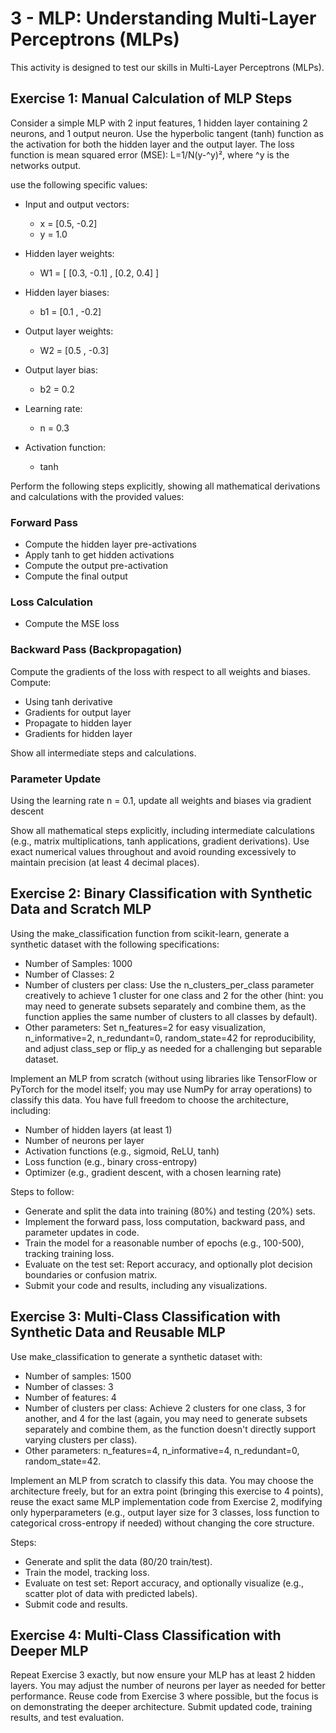 # 3 - MLP: Understanding Multi-Layer Perceptrons (MLPs)

This activity is designed to test our skills in Multi-Layer Perceptrons (MLPs).

## Exercise 1: Manual Calculation of MLP Steps

Consider a simple MLP with 2 input features, 1 hidden layer containing 2 neurons, and 1 output neuron. Use the hyperbolic tangent (tanh) function as the activation for both the hidden layer and the output layer. The loss function is mean squared error (MSE): L=1/N(y-^y)², where ^y is the networks output.

use the following specific values:

- Input and output vectors:
  - x = [0.5, -0.2]
  - y = 1.0

- Hidden layer weights:
  - W1 = [ [0.3, -0.1] , [0.2, 0.4] ]

- Hidden layer biases:
  - b1 = [0.1 , -0.2]

- Output layer weights:
  - W2 = [0.5 , -0.3]

- Output layer bias:
  - b2 = 0.2

- Learning rate:
  - n = 0.3

- Activation function:
  - tanh
  
Perform the following steps explicitly, showing all mathematical derivations and calculations with the provided values:

### Forward Pass

- Compute the hidden layer pre-activations
- Apply tanh to get hidden activations
- Compute the output pre-activation
- Compute the final output

### Loss Calculation

- Compute the MSE loss

### Backward Pass (Backpropagation)

Compute the gradients of the loss with respect to all weights and biases. Compute:

- Using tanh derivative
- Gradients for output layer
- Propagate to hidden layer
- Gradients for hidden layer

Show all intermediate steps and calculations.

### Parameter Update

Using the learning rate n = 0.1, update all weights and biases via gradient descent

Show all mathematical steps explicitly, including intermediate calculations (e.g., matrix multiplications, tanh applications, gradient derivations). Use exact numerical values throughout and avoid rounding excessively to maintain precision (at least 4 decimal places).

## Exercise 2: Binary Classification with Synthetic Data and Scratch MLP

Using the make_classification function from scikit-learn, generate a synthetic dataset with the following specifications:

- Number of Samples: 1000
- Number of Classes: 2
- Number of clusters per class: Use the n_clusters_per_class parameter creatively to achieve 1 cluster for one class and 2 for the other (hint: you may need to generate subsets separately and combine them, as the function applies the same number of clusters to all classes by default).
- Other parameters: Set n_features=2 for easy visualization, n_informative=2, n_redundant=0, random_state=42 for reproducibility, and adjust class_sep or flip_y as needed for a challenging but separable dataset.

Implement an MLP from scratch (without using libraries like TensorFlow or PyTorch for the model itself; you may use NumPy for array operations) to classify this data. You have full freedom to choose the architecture, including:

- Number of hidden layers (at least 1)
- Number of neurons per layer
- Activation functions (e.g., sigmoid, ReLU, tanh)
- Loss function (e.g., binary cross-entropy)
- Optimizer (e.g., gradient descent, with a chosen learning rate)

Steps to follow:

- Generate and split the data into training (80%) and testing (20%) sets.
- Implement the forward pass, loss computation, backward pass, and parameter updates in code.
- Train the model for a reasonable number of epochs (e.g., 100-500), tracking training loss.
- Evaluate on the test set: Report accuracy, and optionally plot decision boundaries or confusion matrix.
- Submit your code and results, including any visualizations.

## Exercise 3: Multi-Class Classification with Synthetic Data and Reusable MLP

Use make_classification to generate a synthetic dataset with:

- Number of samples: 1500
- Number of classes: 3
- Number of features: 4
- Number of clusters per class: Achieve 2 clusters for one class, 3 for another, and 4 for the last (again, you may need to generate subsets separately and combine them, as the function doesn't directly support varying clusters per class).
- Other parameters: n_features=4, n_informative=4, n_redundant=0, random_state=42.

Implement an MLP from scratch to classify this data. You may choose the architecture freely, but for an extra point (bringing this exercise to 4 points), reuse the exact same MLP implementation code from Exercise 2, modifying only hyperparameters (e.g., output layer size for 3 classes, loss function to categorical cross-entropy if needed) without changing the core structure.

Steps:

- Generate and split the data (80/20 train/test).
- Train the model, tracking loss.
- Evaluate on test set: Report accuracy, and optionally visualize (e.g., scatter plot of data with predicted labels).
- Submit code and results.

## Exercise 4: Multi-Class Classification with Deeper MLP

Repeat Exercise 3 exactly, but now ensure your MLP has at least 2 hidden layers. You may adjust the number of neurons per layer as needed for better performance. Reuse code from Exercise 3 where possible, but the focus is on demonstrating the deeper architecture. Submit updated code, training results, and test evaluation.
